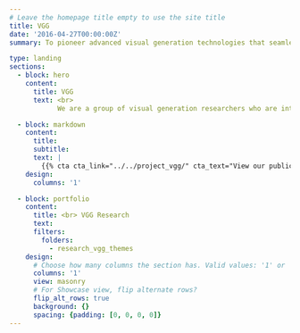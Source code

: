 ```yaml
---
# Leave the homepage title empty to use the site title
title: VGG
date: '2016-04-27T00:00:00Z'
summary: To pioneer advanced visual generation technologies that seamlessly blend creativity with artificial intelligence.

type: landing
sections:
  - block: hero
    content:
      title: VGG
      text: <br>
            We are a group of visual generation researchers who are interested in visual content creation (one of the most important parts in AIGC), which can leverage the full power of human creativity in artificial intelligence. We aim to study cutting-edge technologies and bring them to the advanced models for the greatest quality show and application. Our researches cover image, video, and 3D generation and editing with a serious of state-of-the-art models published on IEEE TPAMI, ACM MM, AAAI etc.

  - block: markdown
    content:
      title:
      subtitle:
      text: |
        {{% cta cta_link="../../project_vgg/" cta_text="View our publications →" %}}
    design:
      columns: '1'

  - block: portfolio
    content:
      title: <br> VGG Research
      text: 
      filters:
        folders:
          - research_vgg_themes
    design:
      # Choose how many columns the section has. Valid values: '1' or '2'.
      columns: '1'
      view: masonry
      # For Showcase view, flip alternate rows?
      flip_alt_rows: true
      background: {}
      spacing: {padding: [0, 0, 0, 0]}
---
```

